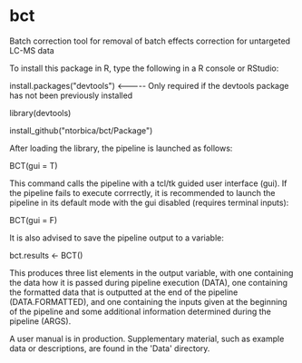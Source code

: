 # bct
Batch correction tool for removal of batch effects correction for untargeted LC-MS data


To install this package in R, type the following in a R console or RStudio:

install.packages("devtools") <----- Only required if the devtools package has not been previously installed

library(devtools)

install_github("ntorbica/bct/Package")


After loading the library, the pipeline is launched as follows:

BCT(gui = T)

This command calls the pipeline with a tcl/tk guided user interface (gui). If the pipeline fails to execute corrrectly, it is recommended to launch the pipeline in its default mode with the gui disabled (requires terminal inputs):

BCT(gui = F)

It is also advised to save the pipeline output to a variable:

bct.results <- BCT()

This produces three list elements in the output variable, with one containing the data how it is passed during pipeline execution (DATA), one containing the formatted data that is outputted at the end of the pipeline (DATA.FORMATTED), and one containing the inputs given at the beginning of the pipeline and some additional information determined during the pipeline (ARGS).



A user manual is in production. Supplementary material, such as example data or descriptions, are found in the 'Data' directory.
